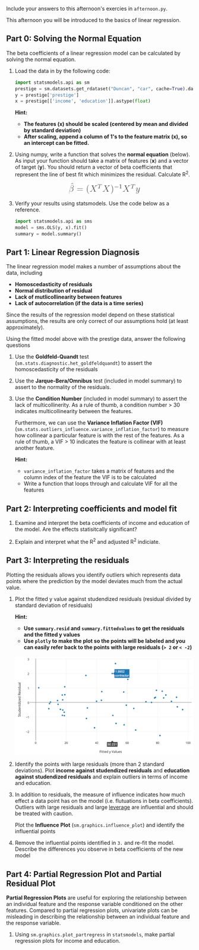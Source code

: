 Include your answers to this afternoon's exercies in `afternoon.py`.

This afternoon you will be introduced to the basics of linear regression.

## Part 0: Solving the Normal Equation

The beta coefficients of a linear regression model can be calculated by
solving the normal equation. 


1. Load the data in by the following code:

   ```python 
   import statsmodels.api as sm
   prestige = sm.datasets.get_rdataset("Duncan", "car", cache=True).data
   y = prestige['prestige']
   x = prestige[['income', 'education']].astype(float)
   ```
   
   **Hint:**
   - **The features (x) should be scaled (centered by mean and divided by standard deviation)**
   - **After scaling, append a column of 1's to the feature matrix (x),
     so an intercept can be fitted.**


2. Using numpy, write a function that solves the **normal equation** (below).
   As input your function should take a matrix of features (**x**) and
   a vector of target (**y**). You should return a vector of beta coefficients 
   that represent the line of best fit which minimizes the residual. 
   Calculate  R<sup>2</sup>. 
   
   <div align="center">
      <img height="30" src="images/normal_equation.png">
   </div>

3. Verify your results using statsmodels. Use the code below as a reference.
   ```python
   import statsmodels.api as sms
   model = sms.OLS(y, x).fit()
   summary = model.summary()
   ```

## Part 1: Linear Regression Diagnosis

The linear regression model makes a number of assumptions about the data, including 

- **Homoscedasticity of residuals**
- **Normal distribution of residual**
- **Lack of mutlicollinearity between features**
- **Lack of autocorrelation (if the data is a time series)**

Since the results of the regression model depend on these statistical assumptions, the 
results are only correct of our assumptions hold (at least approximately).

Using the fitted model above with the prestige data, answer the following questions

1. Use the **Goldfeld-Quandt** test (`sm.stats.diagnostic.het_goldfeldquandt`) to 
   assert the homoscedasticity of the residuals

2. Use the **Jarque-Bera/Omnibus** test (included in model summary) to assert to the 
   normality of the residuals. 
     
3. Use the **Condition Number** (included in model summary) to assert the lack of multicollinerity.
   As a rule of thumb, a condition number > 30 indicates multicollinearity between the features.
   
   Furthermore, we can use the **Variance Inflation Factor (VIF)** 
   (`sm.stats.outliers_influence.variance_inflation_factor`) to measure how collinear a particular 
   feature is with the rest of the features. As a rule of thumb, a VIF > 10 indicates the feature is
   collinear with at least another feature.
   
   **Hint:**
   - `variance_inflation_factor` takes a matrix of features and the column index of the feature the VIF
     is to be calculated
   - Write a function that loops through and calculate VIF for all the features
   
## Part 2: Interpreting coefficients and model fit

1. Examine and interpret the beta coefficients of income and education of the model. Are the effects 
   statisitcally significant?

2. Explain and interpret what the R<sup>2</sup> and adjusted R<sup>2</sup> indiciate. 
   
## Part 3: Interpreting the residuals 

Plotting the residuals allows you identify outliers which represents data points where
the prediction by the model deviates much from the actual value.

1. Plot the fitted y value against studendized residuals (residual divided by standard deviation of residuals)
   
   **Hint:** 
   - **Use `summary.resid` and `summary.fittedvalues` to get the 
     residuals and the fitted y values**
   - **Use `plotly` to make the plot so the points will be labeled and 
     you can easily refer back to the points with large residuals 
     (`> 2` or `< -2`)**
   
   <br>
   
   <div align="center">
      <img width="650" src="images/plotly_resid.png">
   </div>

2. Identify the points with large residuals (more than 2 standard deviations).
   Plot **income against studendized residuals** and **education against studendized residuals**
   and explain outliers in terms of income and education.
   
3. In addition to residuals, the measure of influence indicates how much effect a data point has on
   the model (i.e. flutuations in beta coefficients). Outliers with large residuals and large 
   [leverage](http://en.wikipedia.org/wiki/Cook%27s_distance) are influential and should be treated 
   with caution.
   
   Plot the **Influence Plot** (`sm.graphics.influence_plot`) and identify the influential points
   
4. Remove the influential points identified in `3.` and re-fit the model. Describe the differences 
   you observe in beta coefficients of the new model 


## Part 4: Partial Regression Plot and Partial Residual Plot

**Partial Regression Plots** are useful for exploring the relationship between an individual feature
and the response variable conditioned on the other features. Compared to partial regression plots, 
univariate plots can be misleading in describing the relationship between an individual feature and 
the response variable.

1. Using `sm.graphics.plot_partregress` in `statsmodels`, make partial regression plots for income and
   education. 